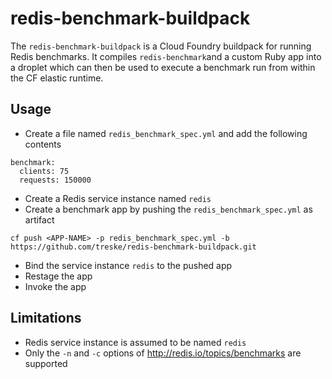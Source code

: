 # redis-benchmark-buildpack

The `redis-benchmark-buildpack` is a Cloud Foundry buildpack for running Redis benchmarks. It compiles `redis-benchmark`and a custom Ruby app into a droplet which can then be used to execute a benchmark run from within the CF elastic runtime.

## Usage

* Create a file named `redis_benchmark_spec.yml` and add the following contents

```
benchmark:
  clients: 75
  requests: 150000
```

* Create a Redis service instance named `redis`
* Create a benchmark app by pushing the `redis_benchmark_spec.yml` as artifact

```
cf push <APP-NAME> -p redis_benchmark_spec.yml -b https://github.com/treske/redis-benchmark-buildpack.git
```

* Bind the service instance `redis` to the pushed app
* Restage the app
* Invoke the app

## Limitations

* Redis service instance is assumed to be named `redis`
* Only the ` -n ` and ` -c ` options of http://redis.io/topics/benchmarks are supported
